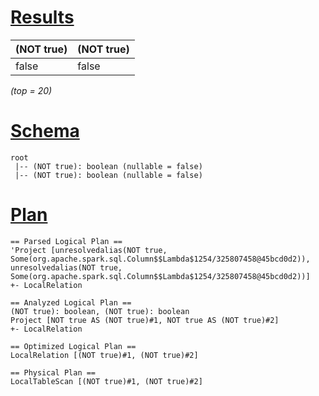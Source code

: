 # [Results](#tab/results)

|(NOT true)|(NOT true)|
|----------|----------|
|false     |false     |

_(top = 20)_

# [Schema](#tab/schema)

```shell
root
 |-- (NOT true): boolean (nullable = false)
 |-- (NOT true): boolean (nullable = false)

```

# [Plan](#tab/plan)

```shell
== Parsed Logical Plan ==
'Project [unresolvedalias(NOT true, Some(org.apache.spark.sql.Column$$Lambda$1254/325807458@45bcd0d2)), unresolvedalias(NOT true, Some(org.apache.spark.sql.Column$$Lambda$1254/325807458@45bcd0d2))]
+- LocalRelation

== Analyzed Logical Plan ==
(NOT true): boolean, (NOT true): boolean
Project [NOT true AS (NOT true)#1, NOT true AS (NOT true)#2]
+- LocalRelation

== Optimized Logical Plan ==
LocalRelation [(NOT true)#1, (NOT true)#2]

== Physical Plan ==
LocalTableScan [(NOT true)#1, (NOT true)#2]

```
